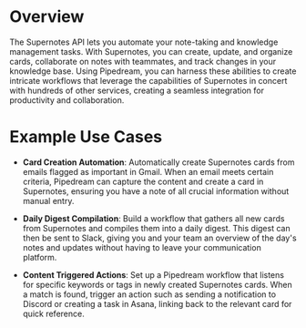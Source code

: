 # Overview

The Supernotes API lets you automate your note-taking and knowledge management tasks. With Supernotes, you can create, update, and organize cards, collaborate on notes with teammates, and track changes in your knowledge base. Using Pipedream, you can harness these abilities to create intricate workflows that leverage the capabilities of Supernotes in concert with hundreds of other services, creating a seamless integration for productivity and collaboration.

# Example Use Cases

- **Card Creation Automation**: Automatically create Supernotes cards from emails flagged as important in Gmail. When an email meets certain criteria, Pipedream can capture the content and create a card in Supernotes, ensuring you have a note of all crucial information without manual entry.

- **Daily Digest Compilation**: Build a workflow that gathers all new cards from Supernotes and compiles them into a daily digest. This digest can then be sent to Slack, giving you and your team an overview of the day's notes and updates without having to leave your communication platform.

- **Content Triggered Actions**: Set up a Pipedream workflow that listens for specific keywords or tags in newly created Supernotes cards. When a match is found, trigger an action such as sending a notification to Discord or creating a task in Asana, linking back to the relevant card for quick reference.
